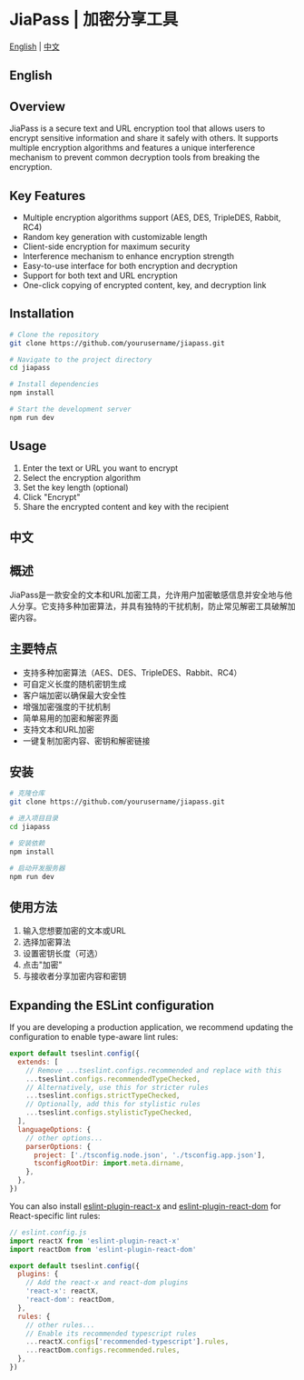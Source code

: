 # JiaPass | 加密分享工具

[English](#english) | [中文](#chinese)

<h2 id="english">English</h2>

## Overview
JiaPass is a secure text and URL encryption tool that allows users to encrypt sensitive information and share it safely with others. It supports multiple encryption algorithms and features a unique interference mechanism to prevent common decryption tools from breaking the encryption.

## Key Features
- Multiple encryption algorithms support (AES, DES, TripleDES, Rabbit, RC4)
- Random key generation with customizable length
- Client-side encryption for maximum security
- Interference mechanism to enhance encryption strength
- Easy-to-use interface for both encryption and decryption
- Support for both text and URL encryption
- One-click copying of encrypted content, key, and decryption link

## Installation

```bash
# Clone the repository
git clone https://github.com/yourusername/jiapass.git

# Navigate to the project directory
cd jiapass

# Install dependencies
npm install

# Start the development server
npm run dev
```

## Usage
1. Enter the text or URL you want to encrypt
2. Select the encryption algorithm
3. Set the key length (optional)
4. Click "Encrypt"
5. Share the encrypted content and key with the recipient

<h2 id="chinese">中文</h2>

## 概述
JiaPass是一款安全的文本和URL加密工具，允许用户加密敏感信息并安全地与他人分享。它支持多种加密算法，并具有独特的干扰机制，防止常见解密工具破解加密内容。

## 主要特点
- 支持多种加密算法（AES、DES、TripleDES、Rabbit、RC4）
- 可自定义长度的随机密钥生成
- 客户端加密以确保最大安全性
- 增强加密强度的干扰机制
- 简单易用的加密和解密界面
- 支持文本和URL加密
- 一键复制加密内容、密钥和解密链接

## 安装

```bash
# 克隆仓库
git clone https://github.com/yourusername/jiapass.git

# 进入项目目录
cd jiapass

# 安装依赖
npm install

# 启动开发服务器
npm run dev
```

## 使用方法
1. 输入您想要加密的文本或URL
2. 选择加密算法
3. 设置密钥长度（可选）
4. 点击"加密"
5. 与接收者分享加密内容和密钥

## Expanding the ESLint configuration

If you are developing a production application, we recommend updating the configuration to enable type-aware lint rules:

```js
export default tseslint.config({
  extends: [
    // Remove ...tseslint.configs.recommended and replace with this
    ...tseslint.configs.recommendedTypeChecked,
    // Alternatively, use this for stricter rules
    ...tseslint.configs.strictTypeChecked,
    // Optionally, add this for stylistic rules
    ...tseslint.configs.stylisticTypeChecked,
  ],
  languageOptions: {
    // other options...
    parserOptions: {
      project: ['./tsconfig.node.json', './tsconfig.app.json'],
      tsconfigRootDir: import.meta.dirname,
    },
  },
})
```

You can also install [eslint-plugin-react-x](https://github.com/Rel1cx/eslint-react/tree/main/packages/plugins/eslint-plugin-react-x) and [eslint-plugin-react-dom](https://github.com/Rel1cx/eslint-react/tree/main/packages/plugins/eslint-plugin-react-dom) for React-specific lint rules:

```js
// eslint.config.js
import reactX from 'eslint-plugin-react-x'
import reactDom from 'eslint-plugin-react-dom'

export default tseslint.config({
  plugins: {
    // Add the react-x and react-dom plugins
    'react-x': reactX,
    'react-dom': reactDom,
  },
  rules: {
    // other rules...
    // Enable its recommended typescript rules
    ...reactX.configs['recommended-typescript'].rules,
    ...reactDom.configs.recommended.rules,
  },
})
```
